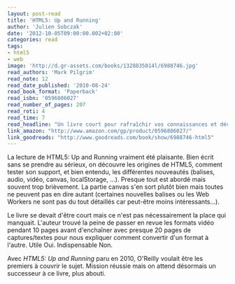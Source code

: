 ```yaml
---
layout: post-read
title: 'HTML5: Up and Running'
author: 'Julien Sobczak'
date: '2012-10-05T09:00:00.002+02:00'
categories: read
tags:
- html5
- web
image: 'http://d.gr-assets.com/books/1328835014l/6988746.jpg'
read_authors: 'Mark Pilgrim'
read_note: 12
read_date_published: '2010-08-24'
read_book_format: 'Paperback'
read_isbn: '0596806027'
read_number_of_pages: 207
read_roti: 4
read_time: 7
read_headline: "Un livre court pour rafraîchir vos connaissances et découvrir les possibilités offertes par HTML5. La spécification ne cessant d'évoluer, d'autres livres plus récents sont sûrement mieux adaptés."
link_amazon: "http://www.amazon.com/gp/product/0596806027/"
link_goodreads: "http://www.goodreads.com/book/show/6988746-html5"
---
```



La lecture de HTML5: Up and Running vraiment été plaisante. Bien écrit sans se prendre au sérieux, on découvre les origines de HTML5, comment tester son support, et bien entendu, les différentes nouveautés (balises, audio, vidéo, canvas, localStorage, ...). Presque tout est abordé mais souvent trop brièvement. La partie canvas s'en sort plutôt bien mais toutes ne peuvent pas en dire autant (certaines nouvelles balises ou les Web Workers ne sont pas du tout détaillés car peut-être moins intéressants...).

Le livre se devait d'être court mais ce n'est pas nécessairement la place qui manquait. L'auteur trouvé la peine de passer en revue les formats vidéo pendant 10 pages avant d'enchaîner avec presque 20 pages de captures/textes pour nous expliquer comment convertir d'un format à l'autre. Utile Oui. Indispensable Non.

Avec *HTML5: Up and Running* paru en 2010, O'Reilly voulait être les premiers à couvrir le sujet. Mission réussie mais on attend désormais un successeur à ce livre, plus abouti.

